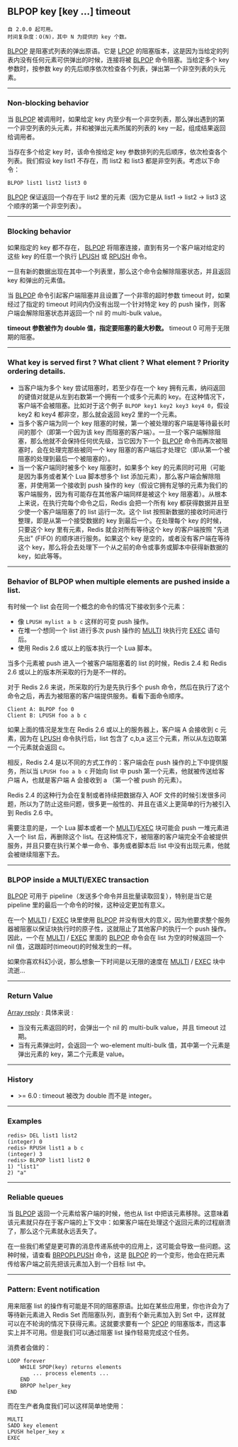 ## BLPOP key [key ...] timeout

    自 2.0.0 起可用。
    时间复杂度：O(N)，其中 N 为提供的 key 个数。

[BLPOP](blpop.md) 是阻塞式列表的弹出原语。它是 [LPOP](lpop.md) 的阻塞版本，这是因为当给定的列表内没有任何元素可供弹出的时候，连接将被 [BLPOP](blpop.md) 命令阻塞。当给定多个 key 参数时，按参数 key 的先后顺序依次检查各个列表，弹出第一个非空列表的头元素。

---

### Non-blocking behavior

当 [BLPOP](blpop.md) 被调用时，如果给定 key 内至少有一个非空列表，那么弹出遇到的第一个非空列表的头元素，并和被弹出元素所属的列表的 key 一起，组成结果返回给调用者。

当存在多个给定 key 时，该命令按给定 key 参数排列的先后顺序，依次检查各个列表。我们假设 key list1 不存在，而 list2 和 list3 都是非空列表。考虑以下命令：

```
BLPOP list1 list2 list3 0
```

[BLPOP](blpop.md) 保证返回一个存在于 list2 里的元素（因为它是从 list1 -> list2 -> list3 这个顺序的第一个非空列表）。

---

### Blocking behavior

如果指定的 key 都不存在， [BLPOP](blpop.md) 将阻塞连接，直到有另一个客户端对给定的这些 key 的任意一个执行 [LPUSH](lpush.md) 或 [RPUSH](rpush.md)  命令。

一旦有新的数据出现在其中一个列表里，那么这个命令会解除阻塞状态，并且返回 key 和弹出的元素值。

当 [BLPOP](blpop.md) 命令引起客户端阻塞并且设置了一个非零的超时参数 timeout 时，如果经过了指定的 timeout 时间内仍没有出现一个针对特定 key 的 push 操作，则客户端会解除阻塞状态并返回一个 nil 的 multi-bulk value。

**timeout 参数被作为 double 值，指定要阻塞的最大秒数。** timeout 0 可用于无限期的阻塞。

---

### What key is served first ? What client ? What element ? Priority ordering details.

- 当客户端为多个 key 尝试阻塞时，若至少存在一个 key 拥有元素，纳闷返回的键值对就是从左到右数第一个拥有一个或多个元素的 key。在这种情况下，客户端不会被阻塞。比如对于这个例子 `BLPOP key1 key2 key3 key4 0`，假设 key2 和 key4 都非空，那么就会返回 key2 里的一个元素。
- 当多个客户端为同一个 key 阻塞的时候，第一个被处理的客户端是等待最长时间的那个（即第一个因为该 key 而阻塞的客户端）。一旦一个客户端解除阻塞，那么他就不会保持任何优先级，当它因为下一个 [BLPOP](blpop.md) 命令而再次被阻塞时，会在处理完那些被同一个 key 阻塞的客户端后才处理它（即从第一个被阻塞的处理到最后一个被阻塞的）。
- 当一个客户端同时被多个 key 阻塞时，如果多个 key 的元素同时可用（可能是因为事务或者某个 Lua 脚本想多个 list 添加元素），那么客户端会解除阻塞，并使用第一个接收到 push 操作的 key（假设它拥有足够的元素为我们的客户端服务，因为有可能存在其他客户端同样是被这个 key 阻塞着）。从根本上来说，在执行完每个命令之后，Redis 会把一个所有 key 都获得数据并且至少使一个客户端阻塞了的 list 运行一次。这个 list 按照新数据的接收时间进行整理，即是从第一个接受数据的 key 到最后一个。在处理每个 key 的时候，只要这个 key 里有元素，Redis 就会对所有等待这个 key 的客户端按照 "先进先出" (FIFO) 的顺序进行服务。如果这个 key 是空的，或者没有客户端在等待这个 key，那么将会去处理下一个从之前的命令或事务或脚本中获得新数据的 key，如此等等。

---

### Behavior of BLPOP when multiple elements are pushed inside a list.

有时候一个 list 会在同一个概念的命令的情况下接收到多个元素：

- 像 `LPUSH mylist a b c` 这样的可变 push 操作。
- 在堆一个想同一个 list 进行多次 push 操作的 [MULTI](multi.md) 块执行完 [EXEC](exec.md)  语句后。
- 使用 Redis 2.6 或以上的版本执行一个 Lua 脚本。

当多个元素被 push 进入一个被客户端阻塞着的 list 的时候，Redis 2.4 和 Redis 2.6 或以上的版本所采取的行为是不一样的。

对于 Redis 2.6 来说，所采取的行为是先执行多个 push 命令，然后在执行了这个命令之后，再去为被阻塞的客户端提供服务。看看下面命令顺序。

```
Client A: BLPOP foo 0
Client B: LPUSH foo a b c
```

如果上面的情况是发生在 Redis 2.6 或以上的服务器上，客户端 A 会接收到 c 元素，因为在 [LPUSH](lpush.md) 命令执行后，list 包含了 c,b,a 这三个元素，所以从左边取第一个元素就会返回 c。

相反，Redis 2.4 是以不同的方式工作的：客户端会在 push 操作的上下中提供服务，所以当 `LPUSH foo a b c` 开始向 list 中 push 第一个元素，他就被传送给客户端 A，也就是客户端 A 会接收到 a （第一个被 push 的元素）。

Redis 2.4 的这种行为会在复制或者持续把数据存入 AOF 文件的时候引发很多问题，所以为了防止这些问题，很多更一般性的、并且在语义上更简单的行为被引入到 Redis 2.6 中。

需要注意的是，一个 Lua 脚本或者一个 [MULTI](multi.md)/[EXEC](exec.md) 块可能会 push 一堆元素进入一个 list 后，再删除这个 list。在这种情况下，被阻塞的客户端完全不会被提供服务，并且只要在执行某个单一命令、事务或者脚本后 list 中没有出现元素，他就会被继续阻塞下去。

---

### BLPOP inside a MULTI/EXEC transaction

[BLPOP](blpop.md) 可用于 pipeline（发送多个命令并且批量读取回复），特别是当它是 pipeline 里的最后一个命令的时候，这种设定更加有意义。

在一个 [MULTI](multi.md) / [EXEC](exec.md) 块里使用 [BLPOP](blpop.md) 并没有很大的意义，因为他要求整个服务器被阻塞以保证块执行时的原子性，这就阻止了其他客户的执行一个 push 操作。因此，一个在 [MULTI](multi.md) / [EXEC](exec.md) 里面的 [BLPOP](blpop.md) 命令会在 list 为空的时候返回一个 nil 值，这跟超时(timeout)的时候发生的一样。

如果你喜欢科幻小说，那么想象一下时间是以无限的速度在 [MULTI](multi.md) / [EXEC](exec.md) 块中流逝...

---

### Return Value

[Array reply](../topics/protocol.md#resp-arrays) : 具体来说 : 
- 当没有元素返回的时，会弹出一个 nil 的 multi-bulk value，并且 timeout 过期。
- 当有元素弹出时，会返回一个 wo-element multi-bulk 值，其中第一个元素是弹出元素的 key，第二个元素是 value。

---

### History

- &gt;= 6.0 : timeout 被改为 double 而不是 integer。

---

### Examples

```
redis> DEL list1 list2
(integer) 0
redis> RPUSH list1 a b c
(integer) 3
redis> BLPOP list1 list2 0
1) "list1"
2) "a"
```

---

### Reliable queues

当 [BLPOP](blpop.md) 返回一个元素给客户端的时候，他也从 list 中把该元素移除。这意味着该元素就只存在于客户端的上下文中：如果客户端在处理这个返回元素的过程崩溃了，那么这个元素就永远丢失了。

在一些我们希望是更可靠的消息传递系统中的应用上，这可能会导致一些问题。这种时候，请查看 [BRPOPLPUSH](brpoplpush.md) 命令，这是 [BLPOP](blpop.md) 的一个变形，他会在把元素传给客户端之前先把该元素加入到一个目标 list 中。

---

### Pattern: Event notification

用来阻塞 list 的操作有可能是不同的阻塞原语。比如在某些应用里，你也许会为了等待新元素进入 Redis Set 而阻塞队列，直到有个新元素加入到 Set 中，这样就可以在不轮询的情况下获得元素。这就要求要有一个 [SPOP](spop.md) 的阻塞版本，而这事实上并不可用。但是我们可以通过阻塞 list 操作轻易完成这个任务。

消费者会做的：
```
LOOP forever
    WHILE SPOP(key) returns elements
        ... process elements ...
    END
    BRPOP helper_key
END
```

而在生产者角度我们可以这样简单地使用：
```
MULTI
SADD key element
LPUSH helper_key x
EXEC
```
